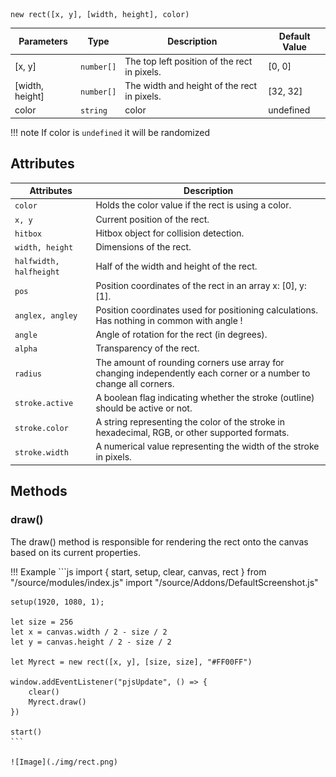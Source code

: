 ```jsn
new rect([x, y], [width, height], color)
```

| Parameters          | Type      | Description                                       | Default Value  |
|---------------------|-----------|---------------------------------------------------|----------------|
| [x, y]              | `number[]`| The top left position of the rect in pixels.     | [0, 0]         |
| [width, height]     | `number[]`| The width and height of the rect in pixels.      | [32, 32]       |
| color               | `string`  | color                                             | undefined      |

!!! note
    If color is `undefined` it will be randomized

## Attributes

| Attributes                | Description                                                       |
|---------------------------|-------------------------------------------------------------------|
| `color`                   | Holds the color value if the rect is using a color.              |
| `x, y`                    | Current position of the rect.                                    |
| `hitbox`                  | Hitbox object for collision detection.                            |
| `width, height`           | Dimensions of the rect.                                          |
| `halfwidth, halfheight`   | Half of the width and height of the rect.                        |
| `pos`                     | Position coordinates of the rect in an array x: [0], y: [1].                                |
| `anglex, angley`          |  Position coordinates used for positioning calculations. Has nothing in common with angle !                 |
| `angle`                   | Angle of rotation for the rect (in degrees).                     |
| `alpha`                   | Transparency of the rect.                                        |
| `radius`                  | The amount of rounding corners use array for changing independently each corner or a number to change all corners.                    |
| `stroke.active`           | A boolean flag indicating whether the stroke (outline) should be active or not.  |
| `stroke.color`           |  A string representing the color of the stroke in hexadecimal, RGB, or other supported formats.  |
| `stroke.width`           |  A numerical value representing the width of the stroke in pixels.  |

## Methods

### draw()

The draw() method is responsible for rendering the rect onto the canvas based on its current properties.

!!! Example
    ```js
    import { start, setup, clear, canvas, rect } from "/source/modules/index.js"
    import "/source/Addons/DefaultScreenshot.js"
    
    setup(1920, 1080, 1);
    
    let size = 256
    let x = canvas.width / 2 - size / 2
    let y = canvas.height / 2 - size / 2
    
    let Myrect = new rect([x, y], [size, size], "#FF00FF")
    
    window.addEventListener("pjsUpdate", () => {
        clear()
        Myrect.draw()
    })
    
    start()
    ```

    ![Image](./img/rect.png)

